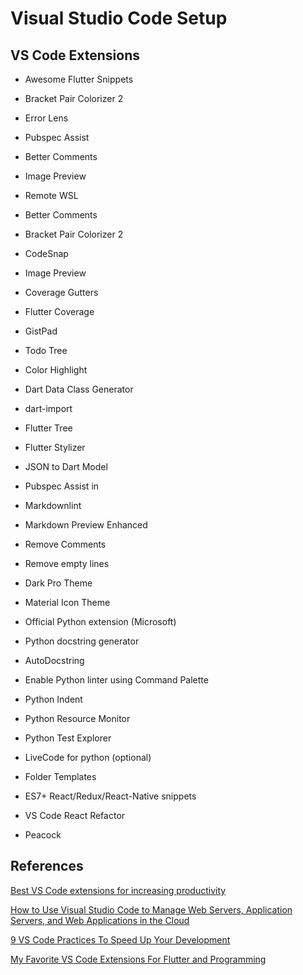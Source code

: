 # Visual Studio Code Setup

## VS Code Extensions

- Awesome Flutter Snippets
- Bracket Pair Colorizer 2
- Error Lens
- Pubspec Assist
- Better Comments
- Image Preview
- Remote WSL

- Better Comments
- Bracket Pair Colorizer 2
- CodeSnap
- Image Preview

- Coverage Gutters
- Flutter Coverage
- GistPad 
- Todo Tree

- Color Highlight

- Dart Data Class Generator
- dart-import
- Flutter Tree
- Flutter Stylizer
- JSON to Dart Model
- Pubspec Assist in

- Markdownlint
- Markdown Preview Enhanced


- Remove Comments
- Remove empty lines


- Dark Pro Theme
- Material Icon Theme
- Official Python extension (Microsoft)
- Python docstring generator
- AutoDocstring
- Enable Python linter using Command Palette
- Python Indent
- Python Resource Monitor
- Python Test Explorer
- LiveCode for python (optional)

- Folder Templates
- ES7+ React/Redux/React-Native snippets
- VS Code React Refactor
- Peacock


## References

[Best VS Code extensions for increasing productivity](https://betterprogramming.pub/vc-code-extensions-for-javascript-and-react-developers-in-2022-f0828b9ea00)

[How to Use Visual Studio Code to Manage Web Servers, Application Servers, and Web Applications in the Cloud](https://levelup.gitconnected.com/how-to-use-visual-studio-code-to-manage-web-servers-application-servers-and-web-applications-in-44afcc954d38)

[9 VS Code Practices To Speed Up Your Development](https://jsmanifest.com/9-marvelous-vscode-practices-you-need-to-do-now-in-2022/)

[My Favorite VS Code Extensions For Flutter and Programming](https://itnext.io/my-favorite-vs-code-extensions-for-flutter-and-programming-bc87b3284c0a)

